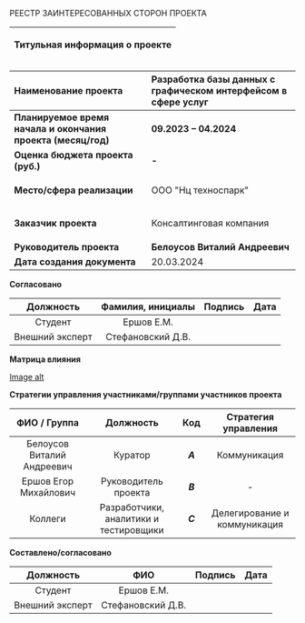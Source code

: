 РЕЕСТР ЗАИНТЕРЕСОВАННЫХ СТОРОН ПРОЕКТА

|<p>**Титульная информация о проекте**</p><p></p>|
| :-: |

|**Наименование проекта**|**Разработка базы данных с графическом интерфейсом в сфере услуг**|
| :- | :- |
|**Планируемое время начала и окончания проекта (месяц/год)**|**09.2023 – 04.2024**|
|**Оценка бюджета проекта (руб.)**|**-**|
|**Место/сфера реализации**|<p>ООО "Нц техноспарк"</p>|
|**Заказчик проекта**|<p>Консалтинговая компания</p>|
|**Руководитель проекта**|**Белоусов Виталий Андреевич**|
|**Дата создания документа**|20.03.2024|


**Согласовано**


|**Должность**|**Фамилия, инициалы**|**Подпись**|**Дата**|
| :-: | :-: | :-: | :-: |
|Студент|Ершов Е.М.|||
|Внешний эксперт|Стефановский Д.В.|||

**Матрица влияния**


[Image alt](https://github.com/UroborosTale/Homework/blob/master/Матрица%20влияний%20и%20усилий.png)






**Стратегии управления участниками/группами участников проекта**


|**ФИО / Группа** |**Должность**|**Код**|**Стратегия управления**|
| :-: | :-: | :-: | :-: |
|Белоусов Виталий Андреевич|Куратор|***A***|Коммуникация|
|Ершов Егор Михайлович|Руководитель проекта|***B***|-|
|Коллеги|Разработчики, аналитики и тестировщики|***C***|Делегирование и коммуникация|


**Составлено/согласовано**


|**Должность**|**ФИО**|**Подпись**|**Дата**|
| :-: | :-: | :-: | :-: |
|Студент|Ершов Е.М.|||
|Внешний эксперт|Стефановский Д.В.|||
